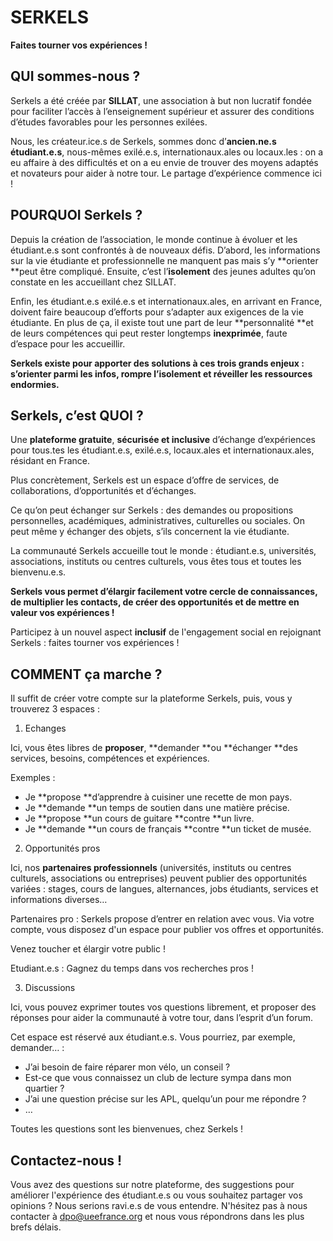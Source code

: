 # SERKELS

**Faites tourner vos expériences !**

## QUI sommes-nous ?

Serkels a été créée par **SILLAT**, une association à but non lucratif fondée pour faciliter l’accès à l’enseignement supérieur et assurer des conditions d’études favorables pour les personnes exilées.

Nous, les créateur.ice.s de Serkels, sommes donc d’**ancien.ne.s étudiant.e.s**, nous-mêmes exilé.e.s, internationaux.ales ou locaux.les : on a eu affaire à des difficultés et on a eu envie de trouver des moyens adaptés et novateurs pour aider à notre tour. Le partage d’expérience commence ici !

## POURQUOI Serkels ?

Depuis la création de l’association, le monde continue à évoluer et les étudiant.e.s sont confrontés à de nouveaux défis. D’abord, les informations sur la vie étudiante et professionnelle ne manquent pas mais s’y **orienter **peut être compliqué. Ensuite, c’est l’**isolement** des jeunes adultes qu’on constate en les accueillant chez SILLAT.

Enfin, les étudiant.e.s exilé.e.s et internationaux.ales, en arrivant en France, doivent faire beaucoup d’efforts pour s’adapter aux exigences de la vie étudiante. En plus de ça, il existe tout une part de leur **personnalité **et de leurs compétences qui peut rester longtemps **inexprimée**, faute d’espace pour les accueillir.

**Serkels existe pour apporter des solutions à ces trois grands enjeux : s’orienter parmi les infos, rompre l’isolement et réveiller les ressources endormies.**

## Serkels, c’est QUOI ?

Une **plateforme gratuite**, **sécurisée et inclusive** d’échange d’expériences pour tous.tes les étudiant.e.s, exilé.e.s, locaux.ales et internationaux.ales, résidant en France.

Plus concrètement, Serkels est un espace d’offre de services, de collaborations, d’opportunités et d’échanges.

Ce qu’on peut échanger sur Serkels : des demandes ou propositions personnelles, académiques, administratives, culturelles ou sociales. On peut même y échanger des objets, s’ils concernent la vie étudiante.

La communauté Serkels accueille tout le monde : étudiant.e.s, universités, associations, instituts ou centres culturels, vous êtes tous et toutes les bienvenu.e.s.

**Serkels vous permet d’élargir facilement votre cercle de connaissances, de multiplier les contacts, de créer des opportunités et de mettre en valeur vos expériences !**

Participez à un nouvel aspect **inclusif** de l'engagement social en rejoignant Serkels : faites tourner vos expériences !

## COMMENT ça marche ?

Il suffit de créer votre compte sur la plateforme Serkels, puis, vous y trouverez 3 espaces :

1. Echanges

Ici, vous êtes libres de **proposer**, **demander **ou **échanger **des services, besoins, compétences et expériences.

Exemples :

- Je **propose **d’apprendre à cuisiner une recette de mon pays.
- Je **demande **un temps de soutien dans une matière précise.
- Je **propose **un cours de guitare **contre **un livre.
- Je **demande **un cours de français **contre **un ticket de musée.

2. Opportunités pros

Ici, nos **partenaires professionnels** (universités, instituts ou centres culturels, associations ou entreprises) peuvent publier des opportunités variées : stages, cours de langues, alternances, jobs étudiants, services et informations diverses…

Partenaires pro : Serkels propose d’entrer en relation avec vous. Via votre compte, vous disposez d'un espace pour publier vos offres et opportunités.

Venez toucher et élargir votre public !

Etudiant.e.s : Gagnez du temps dans vos recherches pros !

3. Discussions

Ici, vous pouvez exprimer toutes vos questions librement, et proposer des réponses pour aider la communauté à votre tour, dans l’esprit d’un forum.

Cet espace est réservé aux étudiant.e.s. Vous pourriez, par exemple, demander… :

- J’ai besoin de faire réparer mon vélo, un conseil ?
- Est-ce que vous connaissez un club de lecture sympa dans mon quartier ?
- J’ai une question précise sur les APL, quelqu’un pour me répondre ?
- …

Toutes les questions sont les bienvenues, chez Serkels !

## Contactez-nous !

Vous avez des questions sur notre plateforme, des suggestions pour améliorer l'expérience des étudiant.e.s ou vous souhaitez partager vos opinions ? Nous serions ravi.e.s de vous entendre. N'hésitez pas à nous contacter à [dpo@ueefrance.org](mailto:dpo@ueefrance.org) et nous vous répondrons dans les plus brefs délais.
